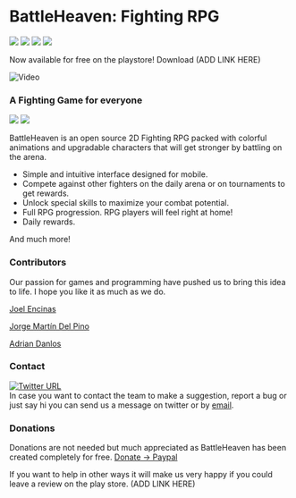 # BattleHeaven: Fighting RPG
<p>
    <img src="https://img.shields.io/badge/Released-26%2F06%2F2022-blue">
    <img src="https://img.shields.io/badge/version-1.0-brightgreen">
    <img src="https://img.shields.io/badge/-Unity-lightgrey">
    <img src="https://img.shields.io/badge/-C%23-blue">
</p>

Now available for free on the playstore! Download (ADD LINK HERE)

<p>
    <img src="https://raw.githubusercontent.com/AdrianDanlos/NFT-Game-Mamecorp/master/Assets/Images/combat.gif" alt="Video"/>
</p>

### A Fighting Game for everyone
<p>
  <img src="https://img.shields.io/badge/-fighting-red">
  <img src="https://img.shields.io/badge/-pegi7-brightgreen">
</p>

BattleHeaven is an open source 2D Fighting RPG packed with colorful animations and upgradable characters that will get stronger by battling on the arena.

- Simple and intuitive interface designed for mobile.
- Compete against other fighters on the daily arena or on tournaments to get rewards.
- Unlock special skills to maximize your combat potential.
- Full RPG progression. RPG players will feel right at home!
- Daily rewards.

And much more!

### Contributors
Our passion for games and programming have pushed us to bring this idea to life. I hope you like it as much as we do.
<p><a href="https://github.com/JoelEncinas" target="_blank">Joel Encinas</a></p>
<p><a href="https://github.com/massije" target="_blank">Jorge Martín Del Pino</a></p>
<p><a href="https://github.com/AdrianDanlos" target="_blank">Adrian Danlos</a></p>

### Contact
[![Twitter URL](https://img.shields.io/twitter/url/https/twitter.com/MamecorpG.svg?style=social&label=Follow%20%40MamecorpG)](https://twitter.com/MamecorpG)
<br>
In case you want to contact the team to make a suggestion, report a bug or just say hi you can send us a message on twitter or by <span><a href="mailto:Mamecorp.games@gmail.com" target="_blank">email</a></span>.




### Donations
Donations are not needed but much appreciated as BattleHeaven has been created completely for free. <span><a href="https://paypal.me/mamecorp?country.x=ES&locale.x=es_ES" target="_blank">Donate -> Paypal</a></span> 

If you want to help in other ways it will make us very happy if you could leave a review on the play store. (ADD LINK HERE)
